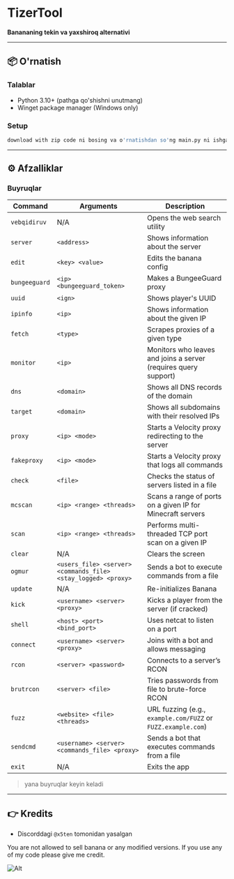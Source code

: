 # TizerTool

**Banananing tekin va yaxshiroq alternativi**

---

## 📦 O'rnatish

### Talablar

* Python 3.10+ (pathga qo'shishni unutmang)
* Winget package manager (Windows only)

### Setup

```bash
download with zip code ni bosing va o'rnatishdan so'ng main.py ni ishga tushiring
```

---

## ⚙️ Afzalliklar

### Buyruqlar

| Command       | Arguments                                                     | Description                                                     |
| ------------- | ------------------------------------------------------------- | --------------------------------------------------------------- |
| `vebqidiruv`   | N/A                                                           | Opens the web search utility                                    |
| `server`      | `<address>`                                                   | Shows information about the server                              |
| `edit`        | `<key> <value>`                                               | Edits the banana config                                         |
| `bungeeguard` | `<ip> <bungeeguard_token>`                                    | Makes a BungeeGuard proxy                                       |
| `uuid`        | `<ign>`                                                       | Shows player's UUID                                             |
| `ipinfo`      | `<ip>`                                                        | Shows information about the given IP                            |
| `fetch`       | `<type>`                                                      | Scrapes proxies of a given type                                 |
| `monitor`     | `<ip>`                                                        | Monitors who leaves and joins a server (requires query support) |
| `dns`         | `<domain>`                                                    | Shows all DNS records of the domain                             |
| `target`      | `<domain>`                                                    | Shows all subdomains with their resolved IPs                    |
| `proxy`       | `<ip> <mode>`                                                 | Starts a Velocity proxy redirecting to the server               |
| `fakeproxy`   | `<ip> <mode>`                                                 | Starts a Velocity proxy that logs all commands                  |
| `check`       | `<file>`                                                      | Checks the status of servers listed in a file                   |
| `mcscan`      | `<ip> <range> <threads>`                                      | Scans a range of ports on a given IP for Minecraft servers      |
| `scan`        | `<ip> <range> <threads>`                                      | Performs multi-threaded TCP port scan on a given IP             |
| `clear`       | N/A                                                           | Clears the screen                                               |
| `ogmur`       | `<users_file> <server> <commands_file> <stay_logged> <proxy>` | Sends a bot to execute commands from a file                     |
| `update`      | N/A                                                           | Re-initializes Banana                                           |
| `kick`        | `<username> <server> <proxy>`                                 | Kicks a player from the server (if cracked)                     |
| `shell`       | `<host> <port> <bind_port>`                                   | Uses netcat to listen on a port                                 |
| `connect`     | `<username> <server> <proxy>`                                 | Joins with a bot and allows messaging                           |
| `rcon`        | `<server> <password>`                                         | Connects to a server’s RCON                                     |
| `brutrcon`    | `<server> <file>`                                             | Tries passwords from file to brute-force RCON                   |
| `fuzz`        | `<website> <file> <threads>`                                  | URL fuzzing (e.g., `example.com/FUZZ` or `FUZZ.example.com`)    |
| `sendcmd`     | `<username> <server> <commands_file> <proxy>`                 | Sends a bot that executes commands from a file                  |
| `exit`        | N/A                                                           | Exits the app                                                   |

> yana buyruqlar keyin keladi

---

## 👉 Kredits
* Discorddagi `@x5ten` tomonidan yasalgan

You are not allowed to sell banana or any modified versions. If you use any of my code please give me credit.

![Alt](https://repobeats.axiom.co/api/embed/7e4e4960a018472a371a835b4c2924118d6e3c1c.svg "Repobeats analytics image")
